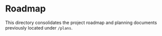 # Roadmap

This directory consolidates the project roadmap and planning documents previously located under `/plans`.